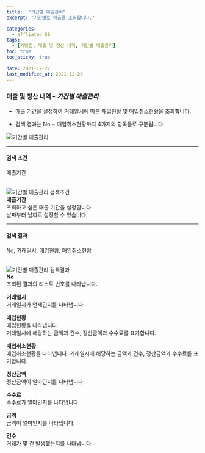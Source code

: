 ```yaml
---
title:  "기간별 매출관리"
excerpt: "기간별로 매출을 조회합니다."

categories:
  - affliated SS
tags:
  - [가맹점, 매출 및 정산 내역, 기간별 매출관리]
toc: true
toc_sticky: true
 
date: 2021-12-27
last_modified_at: 2021-12-29
---
```

### 매출 및 정산 내역 - *기간별 매출관리*
- 매출 기간을 설정하여 거래일시에 따른 매입현황 및 매입취소현황을 조회합니다.

- 검색 결과는 No ~ 매입취소현황까지 4가지의 항목들로 구분됩니다.

![기간별 매출관리](https://user-images.githubusercontent.com/95394003/147636819-be321c57-57bf-44d1-8c95-fb84b63a34db.jpeg)
<br>

---

#### 검색 조건
매출기간<br>
<br>

![기간별 매출관리 검색조건](https://user-images.githubusercontent.com/95394003/147636826-00031db5-0d29-4dad-98fc-f55cfe515149.jpeg)<br>
**매출기간**<br>
조회하고 싶은 매출 기간을 설정합니다.<br>날짜부터 날짜로 설정할 수 있습니다.
<br>

---

#### 검색 결과
No, 거래일시, 매입현황, 매입취소현황<br>
<br>

![기간별 매출관리 검색결과](https://user-images.githubusercontent.com/95394003/147636830-b8f4dc50-f8ad-4b82-8761-c559fe3dbb1e.jpeg)<br>
**No**<br>
조회된 결과의 리스트 번호를 나타냅니다.

**거래일시**<br>
거래일시가 언제인지를 나타냅니다.

**매입현황**<br>
매입현황을 나타냅니다.<br>
거래일시에 해당하는 금액과 건수, 정산금액과 수수료를 표기합니다.

**매입취소현황**<br>
매입취소현황을 나타냅니다.
거래일시에 해당하는 금액과 건수, 정산금액과 수수료를 표기합니다.

**정산금액**<br>
정산금액이 얼마인지를 나타냅니다.

**수수료**<br>
수수료가 얼마인지를 나타냅니다.

**금액**<br>
금액이 얼마인지를 나타냅니다.

**건수**<br>
거래가 몇 건 발생했는지를 나타냅니다.